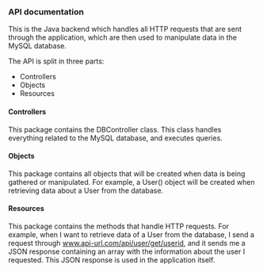 ### API documentation

This is the Java backend which handles all HTTP requests that are sent through the application, which are then used to manipulate data in the MySQL database.

The API is split in three parts:
- Controllers
- Objects
- Resources

#### Controllers
This package contains the DBController class. This class handles everything related to the MySQL database, and executes queries.

#### Objects
This package contains all objects that will be created when data is being gathered or manipulated. For example, a User() object will be created when retrieving data about a User from the database.

#### Resources
This package contains the methods that handle HTTP requests. For example, when I want to retrieve data of a User from the database, I send a request through www.api-url.com/api/user/get/userid, and it sends me a JSON response containing an array with the information about the user I requested. This JSON response is used in the application itself.

